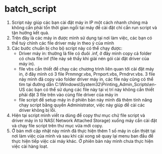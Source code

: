 # batch_script
1. Script này giúp các bạn cài đặt máy in IP một cách nhanh chóng mà không cần phải tốn thời gian ngồi tại máy để cài đặt chỉ cần run script và tận hưởng kết quả.
2. Trên đây là các máy in được mình sử dụng tại nơi làm việc, các bạn có thể tuỳ chỉnh các file driver máy in theo ý của mình
3. Các bước chuẩn bị cho bộ script này có thể chạy được:
	- Driver máy in: thường là file có đuôi .inf, ở đây mình copy cả folder có chưa file inf (file này sẽ thấy khi giải nén gói cài đặt driver của máy in).
	- file vbs cần thiết để chạy các chương trình liên quan tới cài đặt máy in, ở đây mình có 3 file Prnmngr.vbs, Prnport.vbs, Prndrvr.vbs. 3 file này mình đã copy vào folder driver máy in, các file này cũng có thể tìm tại đường dẫn C:\Windows\System32\Printing_Admin_Scripts\en-US các bạn có thể sử dụng các file này tại vị trí này không cần thiết phải đặt 3 file trên vào cùng file driver của máy in
	- file script để setup máy in ở phiên bản này mình đã thêm tính năng chạy script bằng quyền Administrator, việc này giúp để cài các driver không bị lỗi.
4. Hiện tại script mình viết ra dùng để copy thư mục chứ file script và driver máy in từ NAS( Network Attached Storage) xuống máy cần cài đặt và chạy file script trên thư mục vừa mới copy.
5. Ở bản mới cập nhật này mình đã thực hiện thêm 1 số máy in cần thiệt tại nơi làm việc của mình và sau khi cài xong sẽ quay lại menu ban đầu để thực hiện tiếp việc cài máy khác. Ở phiên bản này mình chưa thực hiện việc cài hàng loạt.